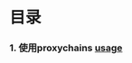 
# 目录

### 1. 使用proxychains [usage][proxychains]

[proxychains]: 1-proxychains.md "config file example"


